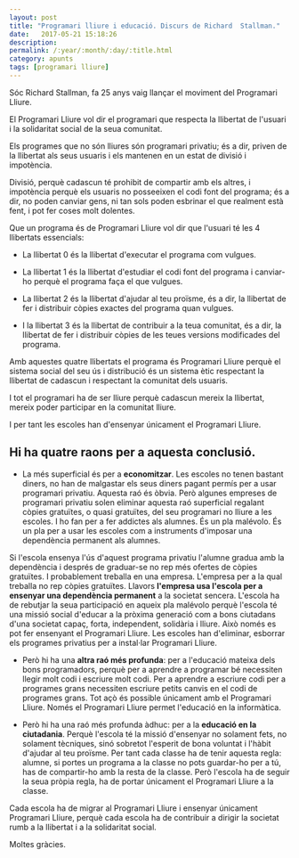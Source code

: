 ```yaml
---
layout: post
title: "Programari lliure i educació. Discurs de Richard  Stallman."
date:   2017-05-21 15:18:26
description:
permalink: /:year/:month/:day/:title.html
category: apunts
tags: [programari lliure]
---
```



Sóc Richard Stallman, fa 25 anys vaig llançar el moviment del Programari Lliure.

El Programari Lliure vol dir el programari que respecta la llibertat de l'usuari i la solidaritat social de la seua comunitat.

Els programes que no són lliures són programari privatiu; és a dir, priven de la llibertat als seus usuaris i els mantenen en un estat de divisió i impotència.

Divisió, perquè cadascun té prohibit de compartir amb els altres, i impotència perquè els usuaris no posseeixen el codi font del programa; és a dir, no poden canviar gens, ni tan sols poden esbrinar el que
realment està fent, i pot fer coses molt dolentes.

Que un programa és de Programari Lliure vol dir que l'usuari té les 4 llibertats essencials:

+ La llibertat 0 és la llibertat d'executar el programa com vulgues.

+ La llibertat 1 és la llibertat d'estudiar el codi font del programa i canviar-ho perquè el programa faça el que vulgues.

+ La llibertat 2 és la llibertat d'ajudar al teu proïsme, és a dir, la llibertat de fer i distribuir còpies  exactes del programa quan vulgues.

+ I la llibertat 3 és la llibertat de contribuir a la teua comunitat, és a dir, la llibertat de fer i distribuir còpies de les teues versions modificades del programa.

Amb aquestes quatre llibertats el programa és Programari Lliure perquè el sistema social del seu ús i distribució és un sistema ètic respectant la llibertat de cadascun i respectant la comunitat dels usuaris.

I tot el programari ha de ser lliure perquè cadascun mereix la llibertat, mereix poder participar en la comunitat lliure.

I per tant les escoles han d'ensenyar únicament el Programari Lliure.

## Hi ha quatre raons per a aquesta conclusió.

+ La més superficial és per a **economitzar**. Les escoles no tenen bastant diners, no han de malgastar els seus diners pagant permís per a usar programari privatiu. Aquesta raó és òbvia. Però algunes empreses de programari privatiu solen eliminar aquesta raó superficial regalant còpies gratuïtes, o quasi gratuïtes, del seu programari no lliure a les escoles. I ho fan per a fer addictes als alumnes. És un pla malévolo. És un pla per a usar les escoles com a instruments d'imposar una dependència permanent als alumnes.

Si l'escola ensenya l'ús d'aquest programa privatiu l'alumne gradua amb la dependència i després de graduar-se no rep més ofertes de còpies gratuïtes. I probablement treballa en una empresa. L'empresa
per a la qual treballa no rep còpies gratuïtes. Llavors **l'empresa usa l'escola per a ensenyar una dependència permanent** a la societat sencera. L'escola ha de rebutjar la seua participació en aqueix pla malévolo perquè l'escola té una missió social d'educar a la pròxima generació com a bons ciutadans d'una societat capaç, forta, independent, solidària i lliure. Això només es pot fer ensenyant el Programari Lliure.
Les escoles han d'eliminar, esborrar els programes privatius per a instal·lar Programari Lliure.

+ Però  hi ha una **altra raó més profunda**: per a l'educació mateixa dels bons programadors, perquè per a aprendre a programar bé necessiten llegir molt codi i escriure molt codi. Per a aprendre a escriure
codi per a programes grans necessiten escriure petits canvis en el codi de programes grans. Tot açò és possible únicament amb el Programari Lliure. Només el Programari Lliure permet l'educació en la informàtica.

+ Però hi ha una raó més profunda àdhuc: per a la **educació en la ciutadania**. Perquè l'escola té la missió d'ensenyar no solament fets, no solament tècniques, sinó sobretot l'esperit de bona voluntat i l'hàbit d'ajudar al teu proïsme. Per tant cada classe ha de tenir aquesta regla: alumne, si portes un programa a la classe no pots guardar-ho per a tú, has de compartir-ho amb la resta de la classe. Però l'escola ha de seguir
la seua pròpia regla, ha de portar únicament el Programari Lliure a la classe.

Cada escola ha de migrar al Programari Lliure i ensenyar únicament Programari Lliure, perquè cada escola ha de contribuir a dirigir la societat rumb a la llibertat i a la solidaritat social.

Moltes gràcies.
